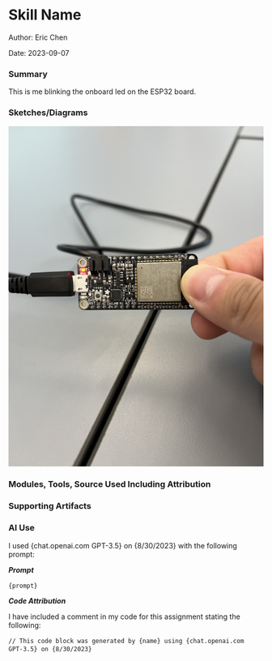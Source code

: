 #  Skill Name

Author: Eric Chen

Date: 2023-09-07


### Summary
This is me blinking the onboard led on the ESP32 board. 

### Sketches/Diagrams
![Alt text](blink.jpg)

### Modules, Tools, Source Used Including Attribution


### Supporting Artifacts


### AI Use

I used {chat.openai.com GPT-3.5} on {8/30/2023} with the following prompt:

***Prompt***

```
{prompt}

```

***Code Attribution***

I have included a comment in my code for this assignment stating the following:

```
// This code block was generated by {name} using {chat.openai.com
GPT-3.5} on {8/30/2023}

```
